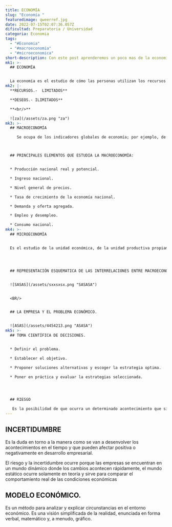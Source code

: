 ```yaml
---
title: ECONOMÍA
slug: "Economía "
featuredimage: qweerref.jpg
date: 2022-07-15T02:07:36.057Z
dificultad: Preparatoria / Universidad
categoria: Economia
tags:
  - "#Economia"
  - "#macroeconomia"
  - "#microeconomica"
short-description: Con este post aprenderemos un poco mas de la economía
mk1: >-
  ## ECONOMÍA


  La economía es el estudio de cómo las personas utilizan los recursos para satisfacer sus necesidades y deseos. Implica tomar decisiones sobre qué producir, cómo producirlo y quién se queda con el producto. La economía examina cómo las personas utilizan los recursos escasos para satisfacer sus deseos. También estudia cómo estas elecciones afectan a la producción y distribución de bienes y servicios en una economía. Hay dos ramas principales de la economía: la microeconomía y la macroeconomía. La microeconomía se centra en las unidades económicas individuales, como los hogares y las empresas, y en cómo toman sus decisiones. La macroeconomía estudia la economía en su conjunto, incluyendo cuestiones como la inflación, el desempleo y el crecimiento económico.
mk2: |-
  **RECURSOS.-  LIMITADOS**

  **DESEOS.- ILIMITADOS**

  **<br/>**

  ![za](/assets/za.png "za")
mk3: >-
  ## MACROECONOMÍA

     Se ocupa de los indicadores globales de economía; por ejemplo, de la producción total, empleo total y el nivel general de precios. Es el estudio económico de una región, de un país, e incluso del mundo.



  ## PRINCIPALES ELEMENTOS QUE ESTUDIA LA MACROECONOMÌA:


  * Producción nacional real y potencial.

  * Ingreso nacional.

  * Nivel general de precios.

  * Tasa de crecimiento de la economía nacional.

  * Demanda y oferta agregada.

  * Empleo y desempleo.

  * Consumo nacional.
mk4: >-
  ## MICROECONOMÍA


  Es el estudio de la unidad económica, de la unidad productiva propiamente dicha y del comportamiento del consumidor individual. Muchos autores llaman a la microeconomía, economía de la empresa.




  ## REPRESENTACIÓN ESQUEMATICA DE LAS INTERRELACIONES ENTRE MACROECONOMÍA Y MICROECONOMÍA


  ![SASAS](/assets/sxxsxsx.png "SASASA")


  <BR/>


  ## LA EMPRESA Y EL PROBLEMA ECONÓMICO.


  ![ASAS](/assets/4454213.png "ASASA")
mk5: >-
  ## TOMA CIENTÍFICA DE DECISIONES.


  * Definir el problema.

  * Establecer el objetivo.

  * Proponer soluciones alternativas y escoger la estrategia optima.

  * Poner en práctica y evaluar la estrategias seleccionada.




  ## RIESGO

   Es la posibilidad de que ocurra un determinado acontecimiento que signifique un peligro, un contratiempo o un daño que perjudique la buena marcha de la organización.
---
```

## INCERTIDUMBRE

 Es la duda en torno a la manera como se van a desenvolver los acontecimientos en el tiempo y que pueden afectar positiva o negativamente en desarrollo empresarial.



El riesgo y la incertidumbre ocurre porque las empresas se encuentran en un mundo dinámico donde los cambios acontecen rápidamente, el mundo estático ocurre solamente en teoría y sirve para comparar el comportamiento real de las condiciones económicas



## MODELO ECONÓMICO.

Es un método para analizar y explicar circunstancias en el entorno económico. Es una visión simplificada de la realidad, enunciada en forma verbal, matemático y, a menudo, gráfico.